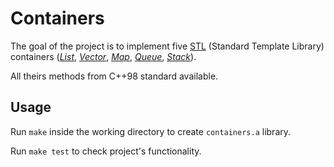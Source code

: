 # Containers

The goal of the project is to implement five [STL](https://www.cplusplus.com/reference/stl/) (Standard Template Library) containers  ([_List_](https://www.cplusplus.com/reference/list/list/), [_Vector_](https://www.cplusplus.com/reference/vector/vector/), [_Map_](https://www.cplusplus.com/reference/map/map/), [_Queue_](https://www.cplusplus.com/reference/queue/queue/), [_Stack_](https://www.cplusplus.com/reference/stack/stack/)).

All theirs methods from C++98 standard available. 

## Usage

Run `make` inside the working directory to create `containers.a`
library.

Run `make test` to check project's functionality.
